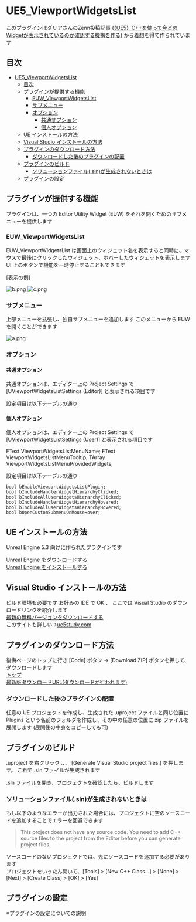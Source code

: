 # UE5_ViewportWidgetsList

このプラグインはダリアさんのZenn投稿記事 ([【UE5】C++を使って今どのWidgetが表示されているのか確認する機構を作る](https://zenn.dev/daria_nicht/articles/ue5-add-viewport-names)) から着想を得て作られています  

## 目次

- [UE5\_ViewportWidgetsList](#ue5_viewportwidgetslist)
	- [目次](#目次)
	- [プラグインが提供する機能](#プラグインが提供する機能)
		- [EUW\_ViewportWidgetsList](#euw_viewportwidgetslist)
		- [サブメニュー](#サブメニュー)
		- [オプション](#オプション)
			- [共通オプション](#共通オプション)
			- [個人オプション](#個人オプション)
	- [UE インストールの方法](#ue-インストールの方法)
	- [Visual Studio インストールの方法](#visual-studio-インストールの方法)
	- [プラグインのダウンロード方法](#プラグインのダウンロード方法)
		- [ダウンロードした後のプラグインの配置](#ダウンロードした後のプラグインの配置)
	- [プラグインのビルド](#プラグインのビルド)
		- [ソリューションファイル(.sln)が生成されないときは](#ソリューションファイルslnが生成されないときは)
	- [プラグインの設定](#プラグインの設定)

## プラグインが提供する機能

プラグインは、一つの Editor Utility Widget (EUW) をそれを開くためのサブメニューを提供します

### EUW_ViewportWidgetsList

EUW_ViewportWidgetsList は画面上のウィジェット名を表示すると同時に、マウスで最後にクリックしたウィジェット、ホバーしたウィジェットを表示します
UI 上のボタンで機能を一時停止することもできます

\[表示の例\]

![b.png](./README_files/b.png) ![c.png](./README_files/c.png)

### サブメニュー

上部メニューを拡張し、独自サブメニューを追加します
このメニューから EUW を開くことができます

![a.png](./README_files/a.png)

### オプション

#### 共通オプション

共通オプションは、エディター上の Project Settings で \[UViewportWidgetsListSettings (Editor)\] と表示される項目です

設定項目は以下テーブルの通り

#### 個人オプション

個人オプションは、エディター上の Project Settings で \[UViewportWidgetsListSettings (User)\] と表示される項目です

  FText ViewportWidgetsListMenuName;
  FText ViewportWidgetsListMenuTooltip;
  TArray<FViewportWidgetsListSettingsEntry> ViewportWidgetsListMenuProvidedWidgets;

設定項目は以下テーブルの通り

    bool bEnableViewportWidgetsListPlugin;
    bool bIncludeHandlerWidgetHierarchyClicked;
    bool bIncludeAllUserWidgetsHierarchyClicked;
    bool bIncludeHandlerWidgetHierarchyHovered;
    bool bIncludeAllUserWidgetsHierarchyHovered;
    bool bOpenCustomSubmenuOnMouseHover;

## UE インストールの方法

Unreal Engine 5.3 向けに作られたプラグインです  

[Unreal Engine をダウンロードする](https://www.unrealengine.com/ja/download)  
[Unreal Engine をインストールする](https://dev.epicgames.com/documentation/ja-jp/unreal-engine/installing-unreal-engine)  

## Visual Studio インストールの方法

ビルド環境も必要です お好みの IDE で OK 、 ここでは Visual Studio のダウンロードリンクを紹介します  
[最新の無料バージョンをダウンロードする](https://visualstudio.microsoft.com/ja/vs/community/)  
このサイトも詳しい→[ue5study.com](https://ue5study.com/how/unrealengine-packaging-visualstudio-settings/)  

## プラグインのダウンロード方法

後悔ページのトップに行き \[Code\] ボタン → \[Download ZIP\] ボタンを押して、ダウンロードします  
[トップ](https://github.com/kiruru002/ViewportWidgetsListPlugin)  
[最新版ダウンロードURL(ダウンロードが行われます)](https://github.com/kiruru002/ViewportWidgetsListPlugin/archive/refs/heads/main.zip)  

### ダウンロードした後のプラグインの配置

任意の UE プロジェクトを作成し、生成された .uproject ファイルと同じ位置に Plugins という名前のフォルダを作成し、その中の任意の位置に zip ファイルを展開します (展開後の中身をコピーしても可)  

## プラグインのビルド

.uproject を右クリックし、 \[Generate Visual Studio project files.\] を押します。 これで .sln ファイルが生成されます  

.sln ファイルを開き、プロジェクトを確認したら、ビルドします  

### ソリューションファイル(.sln)が生成されないときは

もし以下のようなエラーが出力された場合には、プロジェクトに空のソースコードを追加することでエラーを回避できます  

> This project does not have any source code. You need to add C++ source files to the project from the Editor before you can generate project files.

ソースコードのないプロジェクトでは、先にソースコードを追加する必要があります  
プロジェクトをいったん開いて、\[Tools\] > \[New C++ Class...\] > \[None\] > \[Next\] > \[Create Class\] > \[OK\] > \[Yes\]

## プラグインの設定

※プラグインの設定についての説明  
